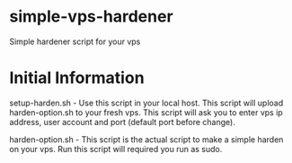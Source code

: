 # simple-vps-hardener
Simple hardener script for your vps

# Initial Information
setup-harden.sh - Use this script in your local host. This script will upload harden-option.sh to your fresh vps. This script will ask you to enter vps ip address, user account and port (default port before change).

harden-option.sh - This script is the actual script to make a simple harden on your vps. Run this script will required you run as sudo.
